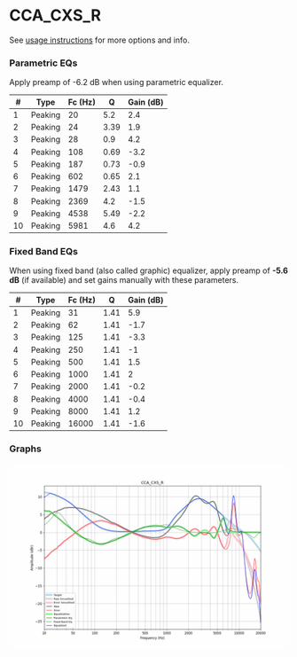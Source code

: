 # CCA_CXS_R
See [usage instructions](https://github.com/jaakkopasanen/AutoEq#usage) for more options and info.

### Parametric EQs
Apply preamp of -6.2 dB when using parametric equalizer.

|   # | Type    |   Fc (Hz) |    Q |   Gain (dB) |
|-----|---------|-----------|------|-------------|
|   1 | Peaking |        20 | 5.2  |         2.4 |
|   2 | Peaking |        24 | 3.39 |         1.9 |
|   3 | Peaking |        28 | 0.9  |         4.2 |
|   4 | Peaking |       108 | 0.69 |        -3.2 |
|   5 | Peaking |       187 | 0.73 |        -0.9 |
|   6 | Peaking |       602 | 0.65 |         2.1 |
|   7 | Peaking |      1479 | 2.43 |         1.1 |
|   8 | Peaking |      2369 | 4.2  |        -1.5 |
|   9 | Peaking |      4538 | 5.49 |        -2.2 |
|  10 | Peaking |      5981 | 4.6  |         4.2 |

### Fixed Band EQs
When using fixed band (also called graphic) equalizer, apply preamp of **-5.6 dB** (if available) and set gains manually with these parameters.

|   # | Type    |   Fc (Hz) |    Q |   Gain (dB) |
|-----|---------|-----------|------|-------------|
|   1 | Peaking |        31 | 1.41 |         5.9 |
|   2 | Peaking |        62 | 1.41 |        -1.7 |
|   3 | Peaking |       125 | 1.41 |        -3.3 |
|   4 | Peaking |       250 | 1.41 |        -1   |
|   5 | Peaking |       500 | 1.41 |         1.5 |
|   6 | Peaking |      1000 | 1.41 |         2   |
|   7 | Peaking |      2000 | 1.41 |        -0.2 |
|   8 | Peaking |      4000 | 1.41 |        -0.4 |
|   9 | Peaking |      8000 | 1.41 |         1.2 |
|  10 | Peaking |     16000 | 1.41 |        -1.6 |

### Graphs
![](./CCA_CXS_R.png)
